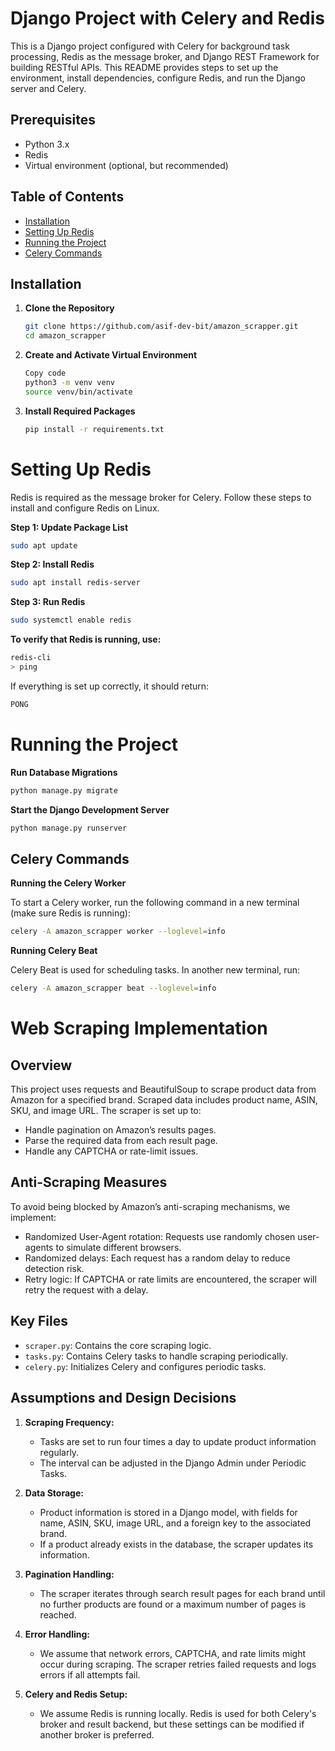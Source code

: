 # Django Project with Celery and Redis

This is a Django project configured with Celery for background task processing, Redis as the message broker, and Django REST Framework for building RESTful APIs. This README provides steps to set up the environment, install dependencies, configure Redis, and run the Django server and Celery.

## Prerequisites

- Python 3.x
- Redis
- Virtual environment (optional, but recommended)


## Table of Contents

- [Installation](#installation)
- [Setting Up Redis](#setting-up-redis)
- [Running the Project](#running-the-project)
- [Celery Commands](#celery-commands)


## Installation

1. **Clone the Repository**

   ```bash
   git clone https://github.com/asif-dev-bit/amazon_scrapper.git
   cd amazon_scrapper
   ```

2. **Create and Activate Virtual Environment**

   ```bash
   Copy code
   python3 -m venv venv
   source venv/bin/activate
   ```

3. **Install Required Packages**

   ```bash
   pip install -r requirements.txt
   ```

# Setting Up Redis

Redis is required as the message broker for Celery. Follow these steps to install and configure Redis on Linux.

**Step 1: Update Package List**

```bash
sudo apt update
```

**Step 2: Install Redis**

```bash
sudo apt install redis-server
```

**Step 3: Run Redis**

```bash
sudo systemctl enable redis
```

**To verify that Redis is running, use:**

```bash
redis-cli
> ping
```

If everything is set up correctly, it should return:

```bash
PONG
```

# Running the Project

**Run Database Migrations**

```bash
python manage.py migrate
```

**Start the Django Development Server**

```bash
python manage.py runserver
```

## Celery Commands

**Running the Celery Worker**

To start a Celery worker, run the following command in a new terminal (make sure Redis is running):

```bash
celery -A amazon_scrapper worker --loglevel=info
```

**Running Celery Beat**

Celery Beat is used for scheduling tasks. In another new terminal, run:

```bash
celery -A amazon_scrapper beat --loglevel=info
```

# Web Scraping Implementation

## Overview

This project uses requests and BeautifulSoup to scrape product data from Amazon for a specified brand. Scraped data includes product name, ASIN, SKU, and image URL. The scraper is set up to:

- Handle pagination on Amazon’s results pages.
- Parse the required data from each result page.
- Handle any CAPTCHA or rate-limit issues.

## Anti-Scraping Measures

To avoid being blocked by Amazon’s anti-scraping mechanisms, we implement:

- Randomized User-Agent rotation: Requests use randomly chosen user-agents to simulate different browsers.
- Randomized delays: Each request has a random delay to reduce detection risk.
- Retry logic: If CAPTCHA or rate limits are encountered, the scraper will retry the request with a delay.

## Key Files

- `scraper.py`: Contains the core scraping logic.
- `tasks.py`: Contains Celery tasks to handle scraping periodically.
- `celery.py`: Initializes Celery and configures periodic tasks.

## Assumptions and Design Decisions

1.  **Scraping Frequency:**

    - Tasks are set to run four times a day to update product information regularly.
    - The interval can be adjusted in the Django Admin under Periodic Tasks.

2.  **Data Storage:**

    - Product information is stored in a Django model, with fields for name, ASIN, SKU, image URL, and a foreign key to the associated brand.
    - If a product already exists in the database, the scraper updates its information.

3.  **Pagination Handling:**

    - The scraper iterates through search result pages for each brand until no further products are found or a maximum number of pages is reached.

4.  **Error Handling:**

    - We assume that network errors, CAPTCHA, and rate limits might occur during scraping. The scraper retries failed requests and logs errors if all attempts fail.

5.  **Celery and Redis Setup:**
    - We assume Redis is running locally. Redis is used for both Celery's broker and result backend, but these settings can be modified if another broker is preferred.
